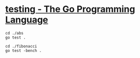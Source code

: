 # [testing - The Go Programming Language](https://golang.org/pkg/testing/ "testing - The Go Programming Language")

```
cd ./abs
go test .
```

```
cd ./fibonacci
go test -bench .
```
